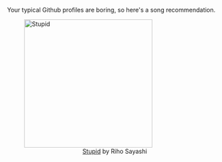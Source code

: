 Your typical Github profiles are boring, so here's a song recommendation.
<figure><img width="300" height="300" src="https://i.scdn.co/image/ab67616d0000b273f71ec5e9cdbb0cccdd6c5788" alt="Stupid" /><figcaption align="center"><a href="https://open.spotify.com/track/4nsBCz7Mo0oeZwkzvWbmXa" target="_blank">Stupid</a> by Riho Sayashi</figcaption></figure>
